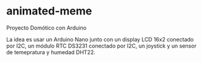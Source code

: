# animated-meme
Proyecto Domótico con Arduino

La idea es usar un Arduino Nano junto con un display LCD 16x2 conectado por I2C, un módulo RTC DS3231 conectado por I2C, un  joystick y un sensor de temepratura y humedad DHT22.

